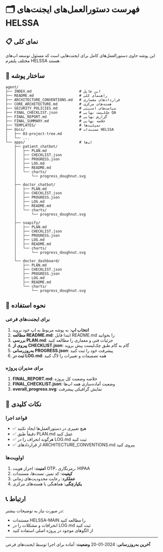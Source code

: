 # 🗂️ فهرست دستورالعمل‌های ایجنت‌های HELSSA

## 📋 نمای کلی

این پوشه حاوی دستورالعمل‌های کامل برای ایجنت‌هایی است که مسئول توسعه اپ‌های مختلف پلتفرم HELSSA هستند.

## 📁 ساختار پوشه

```
agent/
├── INDEX.md                      # این فایل
├── README.md                     # راهنمای کلی
├── ARCHITECTURE_CONVENTIONS.md   # قراردادهای معماری
├── CORE_ARCHITECTURE.md          # هسته‌های مرکزی
├── SECURITY_POLICIES.md          # سیاست‌های امنیتی
├── FINAL_CHECKLIST.json          # چک‌لیست نهایی QA
├── FINAL_REPORT.md               # گزارش نهایی
├── FINAL_SUMMARY.md              # خلاصه نهایی
├── TEMPLATES/                    # تمپلیت‌ها
├── docs/                         # مستندات HELSSA
│   ├── 03-project-tree.md
│   └── ...
└── apps/                         # اپ‌ها
    ├── patient_chatbot/
    │   ├── PLAN.md
    │   ├── CHECKLIST.json
    │   ├── PROGRESS.json
    │   ├── LOG.md
    │   ├── README.md
    │   └── charts/
    │       └── progress_doughnut.svg
    │
    ├── doctor_chatbot/
    │   ├── PLAN.md
    │   ├── CHECKLIST.json
    │   ├── PROGRESS.json
    │   ├── LOG.md
    │   ├── README.md
    │   └── charts/
    │       └── progress_doughnut.svg
    │
    ├── soapify/
    │   ├── PLAN.md
    │   ├── CHECKLIST.json
    │   ├── PROGRESS.json
    │   ├── LOG.md
    │   ├── README.md
    │   └── charts/
    │       └── progress_doughnut.svg
    │
    └── doctor_dashboard/
        ├── PLAN.md
        ├── CHECKLIST.json
        ├── PROGRESS.json
        ├── LOG.md
        ├── README.md
        └── charts/
            └── progress_doughnut.svg
```

## 🎯 نحوه استفاده

### برای ایجنت‌های فرعی

1. **انتخاب اپ**: به پوشه مربوط به اپ خود بروید
2. **مطالعه README.md**: ابتدا فایل README.md را بخوانید
3. **بررسی PLAN.md**: جزئیات فنی و معماری را مطالعه کنید
4. **پیروی از CHECKLIST.json**: گام به گام طبق چک‌لیست پیش بروید
5. **به‌روزرسانی PROGRESS.json**: پیشرفت خود را ثبت کنید
6. **ثبت در LOG.md**: همه تصمیمات و تغییرات را لاگ کنید

### برای مدیران پروژه

1. **FINAL_REPORT.md**: خلاصه وضعیت کل پروژه
2. **FINAL_CHECKLIST.json**: وضعیت آماده‌سازی همه اپ‌ها
3. **overall_progress.svg**: نمایش گرافیکی پیشرفت

## 🔑 نکات کلیدی

### قواعد اجرا
- ✅ هیچ تغییری در دستورالعمل‌ها ایجاد نکنید
- ✅ دقیقاً طبق PLAN.md عمل کنید
- ✅ هرگونه انحراف را در LOG.md ثبت کنید
- ✅ از قراردادهای ARCHITECTURE_CONVENTIONS.md پیروی کنید

### اولویت‌ها
1. **امنیت**: احراز هویت OTP، رمزنگاری، HIPAA
2. **کیفیت**: کد تمیز، تست‌ها، مستندات
3. **عملکرد**: رعایت محدودیت‌های زمانی
4. **یکپارچگی**: هماهنگی با هسته‌های مرکزی

## 📞 ارتباط

در صورت نیاز به توضیحات بیشتر:
- مستندات HELSSA-MAIN را مطالعه کنید
- انحرافات و مشکلات را در LOG.md ثبت کنید
- از الگوهای موجود در پروژه اصلی استفاده کنید

---

**آخرین به‌روزرسانی**: 2024-01-20
**وضعیت**: آماده برای اجرا توسط ایجنت‌های فرعی